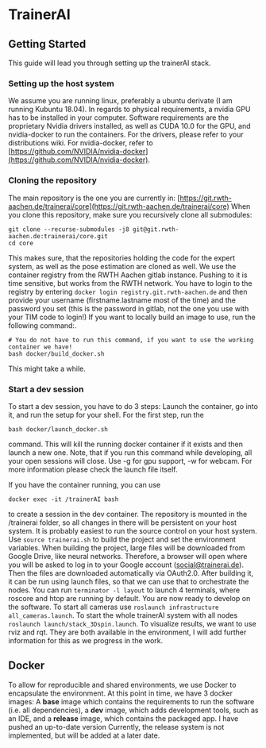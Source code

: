 

# TrainerAI

  

## Getting Started

This guide will lead you through setting up the trainerAI stack.

  

### Setting up the host system

We assume you are running linux, preferably a ubuntu derivate (I am running Kubuntu 18.04). In regards to physical requirements, a nvidia GPU has to be installed in your computer. Software requirements are the proprietary Nvidia drivers installed, as well as CUDA 10.0 for the GPU, and nvidia-docker to run the containers.
For the drivers, please refer to your distributions wiki. For nvidia-docker, refer to [https://github.com/NVIDIA/nvidia-docker](https://github.com/NVIDIA/nvidia-docker).
### Cloning the repository
The main repository is the one you are currently in: [https://git.rwth-aachen.de/trainerai/core](https://git.rwth-aachen.de/trainerai/core)
When you clone this repository, make sure you recursively clone all submodules:
```
git clone --recurse-submodules -j8 git@git.rwth-aachen.de:trainerai/core.git
cd core

```
This makes sure, that the repositories holding the code for the expert system, as well as the pose estimation are cloned as well.
We use the container registry from the RWTH Aachen gitlab instance. Pushing to it is time sensitive, but works from the RWTH network. You have to login to the registry by entering `docker login registry.git.rwth-aachen.de` and then provide your username (firstname.lastname most of the time) and the password you set (this is the password in gitlab, not the one you use with your TIM code to login!)
If you want to locally build an image to use, run the following command:.

	# You do not have to run this command, if you want to use the working container we have!
	bash docker/build_docker.sh

This might take a while. 

### Start a dev session
To start a dev session, you have to do 3 steps: Launch the container, go into it, and run the setup for your shell.
For the first step, run the

	bash docker/launch_docker.sh

command. This will kill the running docker container if it exists and then launch a new one. Note, that if you run this command while developing, all your open sessions will close. Use -g for gpu support, -w for webcam. For more information please check the launch file itself.

If you have the container running, you can use

	docker exec -it /trainerAI bash

to create a session in the dev container. The repository is mounted in the /trainerai folder, so all changes in there will be persistent on your host system. It is probably easiest to run the source control on your host system.
Use `source trainerai.sh` to build the project and set the environment variables. When building the project, large files will be downloaded from Google Drive, like neural networks. Therefore, a browser will open where you will be asked to log in to your Google account (social@trainerai.de). Then the files are downloaded automatically via OAuth2.0.
After building it, it can be run using launch files, so that we can use that to orchestrate the nodes. You can run `terminator -l layout` to launch 4 terminals, where roscore and htop are running by default. You are now ready to develop on the software.
To start all cameras use `roslaunch infrastructure all_cameras.launch`. To start the whole trainerAI system with all nodes `roslaunch launch/stack_3Dspin.launch`.
To visualize results, we want to use rviz and rqt. They are both available in the environment, I will add further information for this as we progress in the work.
## Docker
To allow for reproducible and shared environments, we use Docker to encapsulate the environment. At this point in time, we have 3 docker images: A **base** image which contains the requirements to run the software (i.e. all dependencies), a **dev** image, which adds development tools, such as an IDE, and a **release** image, which contains the packaged app.
I have pushed an up-to-date version 
Currently, the release system is not implemented, but will be added at a later date.
